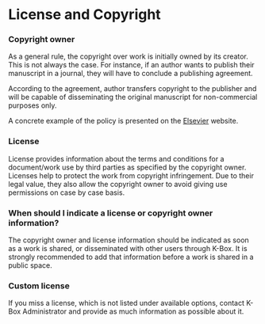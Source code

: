 # License and Copyright

### Copyright owner

As a general rule, the copyright over work is initially owned by its creator. This is not always the case. For instance, if an author wants to publish their manuscript in a journal, they will have to conclude a publishing agreement. 

According to the agreement, author transfers copyright to the publisher and will be capable of disseminating the original manuscript for non-commercial purposes only.

A concrete example of the policy is presented on the [Elsevier](https://www.elsevier.com/about/our-business/policies/copyright) website.

### License

License provides information about the terms and conditions for a document/work use by third parties as specified by the copyright owner. Licenses help to protect the work from copyright infringement. Due to their legal value, they also allow the copyright owner to avoid giving use permissions on case by case basis.

### When should I indicate a license or copyright owner information?

The copyright owner and license information should be indicated as soon as a work is shared, or disseminated with other users through K-Box. It is strongly recommended to add that information before a work is shared in a public space.

### Custom license

If you miss a license, which is not listed under available options, contact K-Box Administrator and provide as much information as possible about it.
